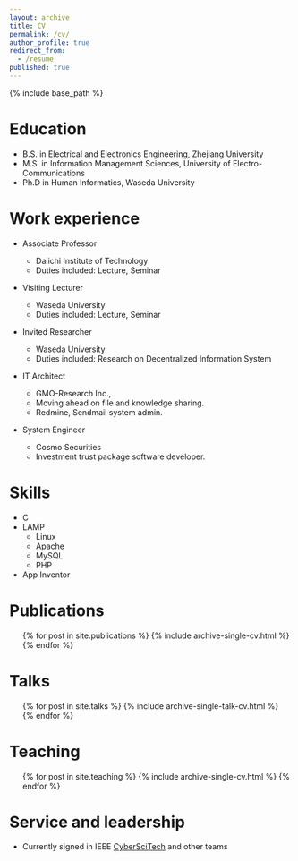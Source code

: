 ```yaml
---
layout: archive
title: CV
permalink: /cv/
author_profile: true
redirect_from:
  - /resume
published: true
---
```


{% include base_path %}

Education
======
* B.S. in Electrical and Electronics Engineering, Zhejiang University
* M.S. in Information Management Sciences, University of Electro-Communications
* Ph.D in Human Informatics, Waseda University

Work experience
======
* Associate Professor
  * Daiichi Institute of Technology
  * Duties included: Lecture, Seminar

* Visiting Lecturer
  * Waseda University
  * Duties included: Lecture, Seminar

* Invited Researcher
  * Waseda University
  * Duties included: Research on Decentralized Information System
  
* IT Architect
  * GMO-Research Inc.,
  * Moving ahead on file and knowledge sharing.
  * Redmine, Sendmail system admin.
  
* System Engineer
  * Cosmo Securities
  * Investment trust package software developer.
  
Skills
======
* C
* LAMP
  * Linux
  * Apache
  * MySQL
  * PHP
* App Inventor

Publications
======
  <ul>{% for post in site.publications %}
    {% include archive-single-cv.html %}
  {% endfor %}</ul>
  
Talks
======
  <ul>{% for post in site.talks %}
    {% include archive-single-talk-cv.html %}
  {% endfor %}</ul>
  
Teaching
======
  <ul>{% for post in site.teaching %}
    {% include archive-single-cv.html %}
  {% endfor %}</ul>
  
Service and leadership
======
* Currently signed in IEEE [CyberSciTech](http://cyber-science.org/) and other teams
